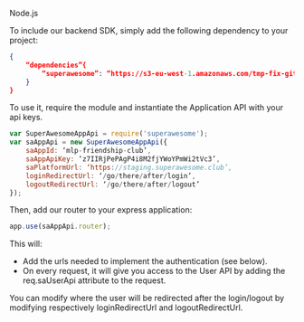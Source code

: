 Node.js

To include our backend SDK, simply add the following dependency to your project:

```json
{
    “dependencies”{
        “superawesome”: “https://s3-eu-west-1.amazonaws.com/tmp-fix-github-ddos/sa-platform-node-sdk-7370c7401677685c0fd8338452083a64f6b5e3ce.tar.gz”
    }
}
```

To use it, require the module and instantiate the Application API with your api keys.

```javascript
var SuperAwesomeAppApi = require('superawesome');
var saAppApi = new SuperAwesomeAppApi({
    saAppId: ‘mlp-friendship-club’, 
    saAppApiKey: ‘z7IIRjPePAgP4i8M2fjYWoYPmWi2tVc3’,
    saPlatformUrl: ‘https://staging.superawesome.club’,
    loginRedirectUrl: ‘/go/there/after/login’,
    logoutRedirectUrl: ‘/go/there/after/logout’
});
```

Then, add our router to your express application:

```javascript
app.use(saAppApi.router);
```

This will:
* Add the urls needed to implement the authentication (see below).
* On every request, it will give you access to the User API by adding the req.saUserApi attribute to the request.

You can modify where the user will be redirected after the login/logout by modifying respectively loginRedirectUrl and logoutRedirectUrl.